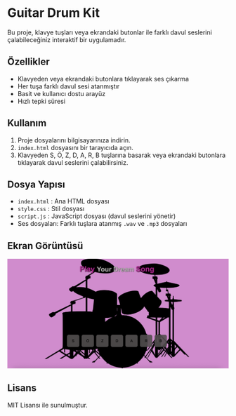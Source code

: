 # Guitar Drum Kit

Bu proje, klavye tuşları veya ekrandaki butonlar ile farklı davul seslerini çalabileceğiniz interaktif bir uygulamadır.



## Özellikler

- Klavyeden veya ekrandaki butonlara tıklayarak ses çıkarma
- Her tuşa farklı davul sesi atanmıştır
- Basit ve kullanıcı dostu arayüz
- Hızlı tepki süresi

## Kullanım

1. Proje dosyalarını bilgisayarınıza indirin.
2. `index.html` dosyasını bir tarayıcıda açın.
3. Klavyeden S, Ö, Z, D, A, R, B tuşlarına basarak veya ekrandaki butonlara tıklayarak davul seslerini çalabilirsiniz.

## Dosya Yapısı

- `index.html` : Ana HTML dosyası
- `style.css` : Stil dosyası
- `script.js` : JavaScript dosyası (davul seslerini yönetir)
- Ses dosyaları: Farklı tuşlara atanmış `.wav` ve `.mp3` dosyaları

## Ekran Görüntüsü

![Drum Kit Ekran Görüntüsü](image.png)
## Lisans

MIT Lisansı ile sunulmuştur.
